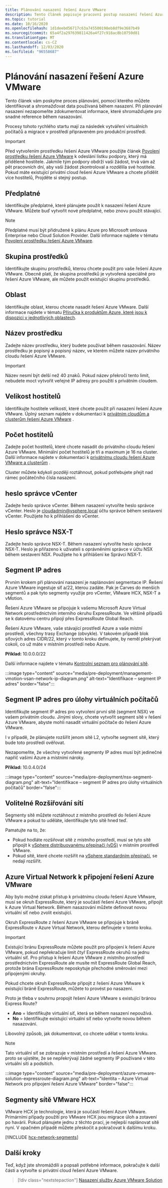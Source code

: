 ```yaml
---
title: Plánování nasazení řešení Azure VMware
description: Tento článek popisuje pracovní postup nasazení řešení Azure VMware.  Konečný výsledek je prostředí připravené pro vytváření a migraci virtuálních počítačů.
ms.topic: tutorial
ms.date: 10/16/2020
ms.openlocfilehash: 1d1deebd56717c63a745500198eb8df9e3687b49
ms.sourcegitcommit: 65a4f2a297639811426a4f27c918ac8b10750d81
ms.translationtype: MT
ms.contentlocale: cs-CZ
ms.lasthandoff: 12/03/2020
ms.locfileid: "96558687"
---
```

# <a name="planning-the-azure-vmware-solution-deployment"></a>Plánování nasazení řešení Azure VMware

Tento článek vám poskytne proces plánování, pomocí kterého můžete identifikovat a shromažďovat data používaná během nasazení. Při plánování nasazení nezapomeňte zdokumentovat informace, které shromažďujete pro snadné reference během nasazování.

Procesy tohoto rychlého startu mají za následek vytváření virtuálních počítačů a migrace v prostředí připraveném pro produkční prostředí. 

>[!IMPORTANT]
>Před vytvořením prostředku řešení Azure VMware použijte článek [Povolení prostředku řešení Azure VMware](enable-azure-vmware-solution.md) k odeslání lístku podpory, který má přidělené hostitele. Jakmile tým podpory obdrží vaši žádost, trvá vám až pět pracovních dní, aby vaši žádost zkontroloval a rozdělila své hostitele. Pokud máte existující privátní cloud řešení Azure VMware a chcete přidělit více hostitelů, Projděte si stejný postup. 


## <a name="subscription"></a>Předplatné

Identifikujte předplatné, které plánujete použít k nasazení řešení Azure VMware.  Můžete buď vytvořit nové předplatné, nebo znovu použít stávající.

>[!NOTE]
>Předplatné musí být přidružené k plánu Azure pro Microsoft smlouva Enterprise nebo Cloud Solution Provider. Další informace najdete v tématu [Povolení prostředku řešení Azure VMware](enable-azure-vmware-solution.md).

## <a name="resource-group"></a>Skupina prostředků

Identifikujte skupinu prostředků, kterou chcete použít pro vaše řešení Azure VMware.  Obecně platí, že skupina prostředků je vytvořená speciálně pro řešení Azure VMware, ale můžete použít existující skupinu prostředků.

## <a name="region"></a>Oblast

Identifikujte oblast, kterou chcete nasadit řešení Azure VMware.  Další informace najdete v tématu [Příručka k produktům Azure, které jsou k dispozici v jednotlivých oblastech](https://azure.microsoft.com/en-us/global-infrastructure/services/?products=azure-vmware).

## <a name="resource-name"></a>Název prostředku

Zadejte název prostředku, který budete používat během nasazování.  Název prostředku je popisný a popisný název, ve kterém můžete název privátního cloudu řešení Azure VMware.

>[!IMPORTANT]
>Název nesmí být delší než 40 znaků. Pokud název překročí tento limit, nebudete moct vytvořit veřejné IP adresy pro použití s privátním cloudem. 

## <a name="size-hosts"></a>Velikost hostitelů

Identifikujte hostitele velikostí, které chcete použít při nasazení řešení Azure VMware.  Úplný seznam najdete v dokumentaci k [privátním cloudům a clusterům řešení Azure VMware](concepts-private-clouds-clusters.md#hosts) .

## <a name="number-of-hosts"></a>Počet hostitelů

Zadejte počet hostitelů, které chcete nasadit do privátního cloudu řešení Azure VMware.  Minimální počet hostitelů je tři a maximum je 16 na cluster.  Další informace najdete v dokumentaci k [privátnímu cloudu řešení Azure VMware a clusterům](concepts-private-clouds-clusters.md#clusters) .

Cluster můžete kdykoli později roztáhnout, pokud potřebujete přejít nad rámec počátečního čísla nasazení.

## <a name="vcenter-admin-password"></a>heslo správce vCenter
Zadejte heslo správce vCenter.  Během nasazení vytvoříte heslo správce vCenter. Heslo je cloudadmin@vsphere.local účtu správce během sestavení vCenter. Použijete ho k přihlášení do vCenter.

## <a name="nsx-t-admin-password"></a>Heslo správce NSX-T
Zadejte heslo správce NSX-T.  Během nasazení vytvoříte heslo správce NSX-T. Heslo je přiřazeno k uživateli s oprávněními správce v účtu NSX během sestavení NSX. Použijete ho k přihlášení ke Správci NSX-T.

## <a name="ip-address-segment"></a>Segment IP adres

Prvním krokem při plánování nasazení je naplánování segmentace IP.  Řešení Azure VMware ingestuje síť a/22, kterou zadáte. Pak je Carves do menších segmentů a pak tyto segmenty využije pro vCenter, VMware HCX, NSX-T a vMotion.

Řešení Azure VMware se připojuje k vašemu Microsoft Azure Virtual Network prostřednictvím interního okruhu ExpressRoute. Ve většině případů se k datovému centru připojí přes ExpressRoute Global Reach. 

Řešení Azure VMware, vaše stávající prostředí Azure a vaše místní prostředí, všechny trasy Exchange (obvykle). V takovém případě blok síťových adres CIDR/22, který v tomto kroku definujete, by neměl překrývat cokoli, co už máte v místním prostředí nebo Azure.

**Příklad:** 10.0.0.0/22

Další informace najdete v tématu [Kontrolní seznam pro plánování sítě](tutorial-network-checklist.md#routing-and-subnet-considerations).

:::image type="content" source="media/pre-deployment/management-vmotion-vsan-network-ip-diagram.png" alt-text="Identifikace – segment IP adres" border="false":::  

## <a name="ip-address-segment-for-virtual-machine-workloads"></a>Segment IP adres pro úlohy virtuálních počítačů

Identifikujte segment IP adres pro vytvoření první sítě (segment NSX) ve vašem privátním cloudu.  Jinými slovy, chcete vytvořit segment sítě v řešení Azure VMware, abyste mohli nasadit virtuální počítače do řešení Azure VMware.   

I v případě, že plánujete rozšířit jenom sítě L2, vytvořte segment sítě, který bude toto prostředí ověřovat.

Nezapomeňte, že všechny vytvořené segmenty IP adres musí být jedinečné napříč vašimi Azure a místními nároky.  

**Příklad:** 10.0.4.0/24

:::image type="content" source="media/pre-deployment/nsx-segment-diagram.png" alt-text="Identifikace – segment IP adres pro úlohy virtuálních počítačů" border="false":::     

## <a name="optional-extend-networks"></a>Volitelné Rozšiřování sítí

Segmenty sítě můžete roztáhnout z místního prostředí do řešení Azure VMware a pokud to uděláte, identifikujte tyto sítě hned teď.  

Pamatujte na to, že:

- Pokud hodláte rozšiřovat sítě z místního prostředí, musí se tyto sítě připojit k [vSphere distribuovanému přepínači (vDS)](https://docs.vmware.com/en/VMware-vSphere/6.7/com.vmware.vsphere.networking.doc/GUID-B15C6A13-797E-4BCB-B9D9-5CBC5A60C3A6.html) v místním prostředí VMware.  
- Pokud sítě, které chcete rozšířit na [vSphere standardním přepínači](https://docs.vmware.com/en/VMware-vSphere/6.7/com.vmware.vsphere.networking.doc/GUID-350344DE-483A-42ED-B0E2-C811EE927D59.html), se nedají rozšířit.

## <a name="azure-virtual-network-to-attach-azure-vmware-solution"></a>Azure Virtual Network k připojení řešení Azure VMware

Aby bylo možné získat přístup k privátnímu cloudu řešení Azure VMware, musí se okruh ExpressRoute, který je součástí řešení Azure VMware, připojit k Azure Virtual Network.  Během nasazování můžete definovat novou virtuální síť nebo zvolit existující.

Okruh ExpressRoute z řešení Azure VMware se připojuje k bráně ExpressRoute v Azure Virtual Network, kterou definujete v tomto kroku.  

>[!IMPORTANT]
>Existující bránu ExpressRoute můžete použít pro připojení k řešení Azure VMware, pokud nepřekračuje limit čtyř ExpressRoute okruhů na jednu virtuální síť.  Pro přístup k řešení Azure VMware z místního prostředí prostřednictvím ExpressRoute ale musíte mít ExpressRoute Global Reach, protože brána ExpressRoute neposkytuje přechodné směrování mezi připojenými okruhy.  

Pokud chcete okruh ExpressRoute připojit z řešení Azure VMware k existující bráně ExpressRoute, můžete to provést po nasazení.  

Proto je třeba v souhrnu propojit řešení Azure VMware s existující bránou Express Route?  

* **Ano** = Identifikujte virtuální síť, která se během nasazení nepoužívá.
* **No** = Identifikujte existující virtuální síť nebo vytvořte novou během nasazování.

Libovolný způsob, jak dokumentovat, co chcete udělat v tomto kroku.

>[!NOTE]
>Tato virtuální síť se zobrazuje v místním prostředí a řešení Azure VMware. proto se ujistěte, že se nepřekrývají žádné segmenty IP používané v této virtuální síti a podsítích.

:::image type="content" source="media/pre-deployment/azure-vmware-solution-expressroute-diagram.png" alt-text="Identita – Azure Virtual Network pro připojení řešení Azure VMware" border="false":::

## <a name="vmware-hcx-network-segments"></a>Segmenty sítě VMware HCX

VMware HCX je technologie, která je součástí řešení Azure VMware. Primárními případy použití pro VMware HCX jsou migrace úloh a zotavení po havárii. Pokud plánujete jednu z těchto prací, je nejlepší naplánovat sítě nyní.   V opačném případě můžete přeskočit a pokračovat k dalšímu kroku.

[!INCLUDE [hcx-network-segments](includes/hcx-network-segments.md)]

## <a name="next-steps"></a>Další kroky
Teď, když jste shromáždili a popsali potřebné informace, pokračujte k další části a vytvořte si privátní cloud řešení Azure VMware.

> [!div class="nextstepaction"]
> [Nasazení služby Azure VMware Solution](deploy-azure-vmware-solution.md)
